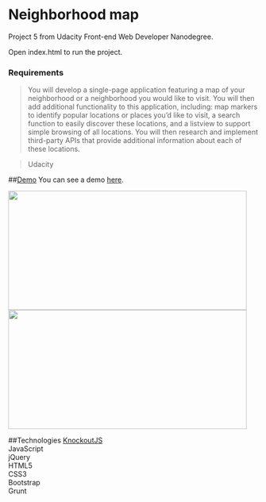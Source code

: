 # Neighborhood map
Project 5 from Udacity Front-end Web Developer Nanodegree.

Open index.html to run the project.

### Requirements
> You will develop a single-page application featuring a map of your neighborhood or a neighborhood you would like to visit. You will then add additional functionality to this application, including: map markers to identify popular locations or places you’d like to visit, a search function to easily discover these locations, and a listview to support simple browsing of all locations. You will then research and implement third-party APIs that provide additional information about each of these locations.

> Udacity

##[Demo](https://justaszaltauskas.github.io/Neighborhood-map-2/index.html)
You can see a demo [here](https://justaszaltauskas.github.io/Neighborhood-map-2/index.html).

<img src='http://gdurl.com/hpC5' width="480" height="240" /> <img src='http://gdurl.com/9DI7' width="480" height="240" />




##Technologies
[KnockoutJS](http://knockoutjs.com/)  
JavaScript  
jQuery  
HTML5  
CSS3  
Bootstrap  
Grunt  
